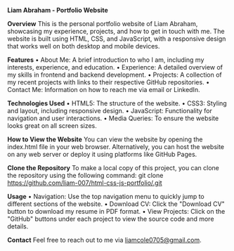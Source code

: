 **Liam Abraham - Portfolio Website**

**Overview**
This is the personal portfolio website of Liam Abraham, showcasing my experience, projects, and how to get in touch with me. The website is built using HTML, CSS, and JavaScript, with a responsive design that works well on both desktop and mobile devices.

**Features**
•	About Me: A brief introduction to who I am, including my interests, experience, and education.
•	Experience: A detailed overview of my skills in frontend and backend development.
•	Projects: A collection of my recent projects with links to their respective GitHub repositories.
•	Contact Me: Information on how to reach me via email or LinkedIn.

**Technologies Used**
•	HTML5: The structure of the website.
•	CSS3: Styling and layout, including responsive design.
•	JavaScript: Functionality for navigation and user interactions.
•	Media Queries: To ensure the website looks great on all screen sizes.

**How to View the Website**
You can view the website by opening the index.html file in your web browser.
Alternatively, you can host the website on any web server or deploy it using platforms like GitHub Pages.

**Clone the Repository**
To make a local copy of this project, you can clone the repository using the following command:
git clone https://github.com/liam-007/html-css-js-portfolio/.git

**Usage**
•	Navigation: Use the top navigation menu to quickly jump to different sections of the website.
•	Download CV: Click the "Download CV" button to download my resume in PDF format.
•	View Projects: Click on the "GitHub" buttons under each project to view the source code and more details.

**Contact**
Feel free to reach out to me via liamcole0705@gmail.com.

